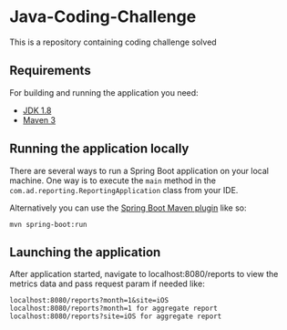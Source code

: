 # Java-Coding-Challenge
This is a repository containing coding challenge solved

## Requirements

For building and running the application you need:

- [JDK 1.8](http://www.oracle.com/technetwork/java/javase/downloads/jdk8-downloads-2133151.html)
- [Maven 3](https://maven.apache.org)

## Running the application locally

There are several ways to run a Spring Boot application on your local machine. One way is to execute the `main` method in the `com.ad.reporting.ReportingApplication` class from your IDE.

Alternatively you can use the [Spring Boot Maven plugin](https://docs.spring.io/spring-boot/docs/current/reference/html/build-tool-plugins-maven-plugin.html) like so:

```shell
mvn spring-boot:run
```

## Launching the application
After application started, navigate to localhost:8080/reports to view the metrics data and pass request param if needed like: 
```
localhost:8080/reports?month=1&site=iOS
localhost:8080/reports?month=1 for aggregate report
localhost:8080/reports?site=iOS for aggregate report




